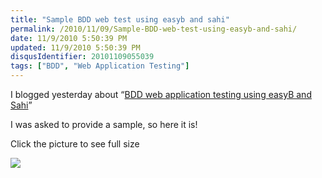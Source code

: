 ```yaml
---
title: "Sample BDD web test using easyb and sahi"
permalink: /2010/11/09/Sample-BDD-web-test-using-easyb-and-sahi/
date: 11/9/2010 5:50:39 PM
updated: 11/9/2010 5:50:39 PM
disqusIdentifier: 20101109055039
tags: ["BDD", "Web Application Testing"]
---
```

I blogged yesterday about “[BDD web application testing using easyB and Sahi](http://www.laurentkempe.com/post/BDD-web-application-testing-using-easyB-and-Sahi.aspx)”

I was asked to provide a sample, so here it is!
<!-- more -->

Click the picture to see full size

[![](http://farm5.static.flickr.com/4147/5160221521_a43a6f0c78_o.png)](http://www.flickr.com/photos/laurentkempe/5160221521/ "sample easyb & sahi by Laurent Kempé, on Flickr")
